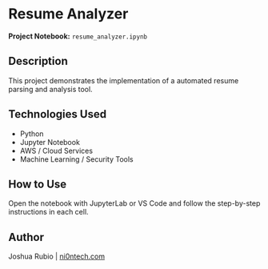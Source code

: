 # Resume Analyzer

**Project Notebook:** `resume_analyzer.ipynb`

## Description
This project demonstrates the implementation of a automated resume parsing and analysis tool.

## Technologies Used
- Python
- Jupyter Notebook
- AWS / Cloud Services
- Machine Learning / Security Tools

## How to Use
Open the notebook with JupyterLab or VS Code and follow the step-by-step instructions in each cell.

## Author
Joshua Rubio | [ni0ntech.com](https://www.ni0ntech.com)
